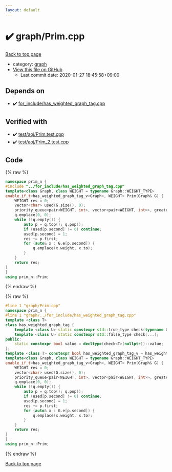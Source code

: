 ```yaml
---
layout: default
---
```


<!-- mathjax config similar to math.stackexchange -->
<script type="text/javascript" async
  src="https://cdnjs.cloudflare.com/ajax/libs/mathjax/2.7.5/MathJax.js?config=TeX-MML-AM_CHTML">
</script>
<script type="text/x-mathjax-config">
  MathJax.Hub.Config({
    TeX: { equationNumbers: { autoNumber: "AMS" }},
    tex2jax: {
      inlineMath: [ ['$','$'] ],
      processEscapes: true
    },
    "HTML-CSS": { matchFontHeight: false },
    displayAlign: "left",
    displayIndent: "2em"
  });
</script>

<script type="text/javascript" src="https://cdnjs.cloudflare.com/ajax/libs/jquery/3.4.1/jquery.min.js"></script>
<script src="https://cdn.jsdelivr.net/npm/jquery-balloon-js@1.1.2/jquery.balloon.min.js" integrity="sha256-ZEYs9VrgAeNuPvs15E39OsyOJaIkXEEt10fzxJ20+2I=" crossorigin="anonymous"></script>
<script type="text/javascript" src="../../assets/js/copy-button.js"></script>
<link rel="stylesheet" href="../../assets/css/copy-button.css" />


# :heavy_check_mark: graph/Prim.cpp

<a href="../../index.html">Back to top page</a>

* category: <a href="../../index.html#f8b0b924ebd7046dbfa85a856e4682c8">graph</a>
* <a href="{{ site.github.repository_url }}/blob/master/graph/Prim.cpp">View this file on GitHub</a>
    - Last commit date: 2020-01-27 18:45:58+09:00




## Depends on

* :heavy_check_mark: <a href="../for_include/has_weighted_graph_tag.cpp.html">for_include/has_weighted_graph_tag.cpp</a>


## Verified with

* :heavy_check_mark: <a href="../../verify/test/aoj/Prim.test.cpp.html">test/aoj/Prim.test.cpp</a>
* :heavy_check_mark: <a href="../../verify/test/aoj/Prim_2.test.cpp.html">test/aoj/Prim_2.test.cpp</a>


## Code

<a id="unbundled"></a>
{% raw %}
```cpp
namespace prim_n {
#include "../for_include/has_weighted_graph_tag.cpp"
template<class Graph, class WEIGHT = typename Graph::WEIGHT_TYPE>
enable_if_t<has_weighted_graph_tag_v<Graph>, WEIGHT> Prim(Graph& G) {
	WEIGHT res = 0;
	vector<char> used(G.size(), 0);
	priority_queue<pair<WEIGHT, int>, vector<pair<WEIGHT, int>>, greater<>> q;
	q.emplace(0, 0);
	while (!q.empty()) {
		auto p = q.top(); q.pop();
		if (used[p.second] != 0) continue;
		used[p.second] = 1;
		res += p.first;
		for (auto& x : G.e[p.second]) {
			q.emplace(x.weight, x.to);
		}
	}
	return res;
}
}
using prim_n::Prim;
```
{% endraw %}

<a id="bundled"></a>
{% raw %}
```cpp
#line 1 "graph/Prim.cpp"
namespace prim_n {
#line 1 "graph/../for_include/has_weighted_graph_tag.cpp"
template <class T>
class has_weighted_graph_tag {
	template <class U> static constexpr std::true_type check(typename U::weighted_graph_tag*);
	template <class U> static constexpr std::false_type check(...);
public:
	static constexpr bool value = decltype(check<T>(nullptr))::value;
};
template <class T> constexpr bool has_weighted_graph_tag_v = has_weighted_graph_tag<T>::value;#line 3 "graph/Prim.cpp"
template<class Graph, class WEIGHT = typename Graph::WEIGHT_TYPE>
enable_if_t<has_weighted_graph_tag_v<Graph>, WEIGHT> Prim(Graph& G) {
	WEIGHT res = 0;
	vector<char> used(G.size(), 0);
	priority_queue<pair<WEIGHT, int>, vector<pair<WEIGHT, int>>, greater<>> q;
	q.emplace(0, 0);
	while (!q.empty()) {
		auto p = q.top(); q.pop();
		if (used[p.second] != 0) continue;
		used[p.second] = 1;
		res += p.first;
		for (auto& x : G.e[p.second]) {
			q.emplace(x.weight, x.to);
		}
	}
	return res;
}
}
using prim_n::Prim;
```
{% endraw %}

<a href="../../index.html">Back to top page</a>

